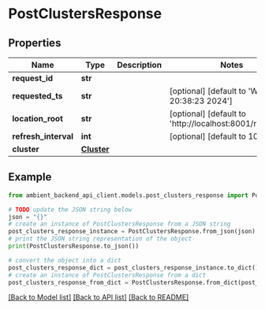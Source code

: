 # PostClustersResponse


## Properties

Name | Type | Description | Notes
------------ | ------------- | ------------- | -------------
**request_id** | **str** |  | 
**requested_ts** | **str** |  | [optional] [default to 'Wed May  8 20:38:23 2024']
**location_root** | **str** |  | [optional] [default to 'http://localhost:8001/requests/']
**refresh_interval** | **int** |  | [optional] [default to 10]
**cluster** | [**Cluster**](Cluster.md) |  | 

## Example

```python
from ambient_backend_api_client.models.post_clusters_response import PostClustersResponse

# TODO update the JSON string below
json = "{}"
# create an instance of PostClustersResponse from a JSON string
post_clusters_response_instance = PostClustersResponse.from_json(json)
# print the JSON string representation of the object
print(PostClustersResponse.to_json())

# convert the object into a dict
post_clusters_response_dict = post_clusters_response_instance.to_dict()
# create an instance of PostClustersResponse from a dict
post_clusters_response_from_dict = PostClustersResponse.from_dict(post_clusters_response_dict)
```
[[Back to Model list]](../README.md#documentation-for-models) [[Back to API list]](../README.md#documentation-for-api-endpoints) [[Back to README]](../README.md)


